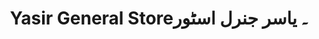 ---
title: "Yasir General Store۔ یاسر جنرل اسٹور"
url: /karachi/yasir-general-store-ysr-jnrl-sttwr/
shop: general
---